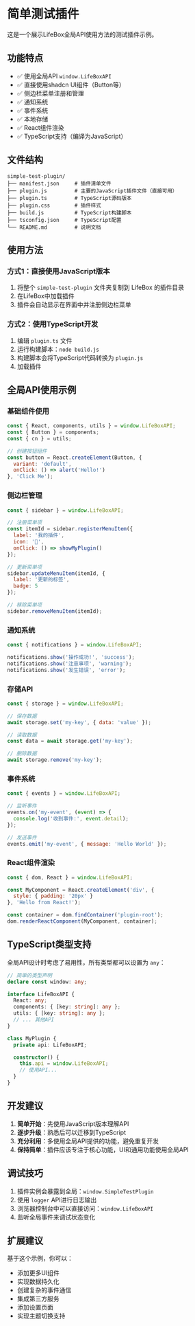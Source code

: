 # 简单测试插件

这是一个展示LifeBox全局API使用方法的测试插件示例。

## 功能特点

- ✅ 使用全局API `window.LifeBoxAPI`
- ✅ 直接使用shadcn UI组件（Button等）
- ✅ 侧边栏菜单注册和管理
- ✅ 通知系统
- ✅ 事件系统
- ✅ 本地存储
- ✅ React组件渲染
- ✅ TypeScript支持（编译为JavaScript）

## 文件结构

```
simple-test-plugin/
├── manifest.json     # 插件清单文件
├── plugin.js         # 主要的JavaScript插件文件（直接可用）
├── plugin.ts         # TypeScript源码版本
├── plugin.css        # 插件样式
├── build.js          # TypeScript构建脚本
├── tsconfig.json     # TypeScript配置
└── README.md         # 说明文档
```

## 使用方法

### 方式1：直接使用JavaScript版本
1. 将整个 `simple-test-plugin` 文件夹复制到 LifeBox 的插件目录
2. 在LifeBox中加载插件
3. 插件会自动显示在界面中并注册侧边栏菜单

### 方式2：使用TypeScript开发
1. 编辑 `plugin.ts` 文件
2. 运行构建脚本：`node build.js`
3. 构建脚本会将TypeScript代码转换为 `plugin.js`
4. 加载插件

## 全局API使用示例

### 基础组件使用
```javascript
const { React, components, utils } = window.LifeBoxAPI;
const { Button } = components;
const { cn } = utils;

// 创建按钮组件
const button = React.createElement(Button, {
  variant: 'default',
  onClick: () => alert('Hello!')
}, 'Click Me');
```

### 侧边栏管理
```javascript
const { sidebar } = window.LifeBoxAPI;

// 注册菜单项
const itemId = sidebar.registerMenuItem({
  label: '我的插件',
  icon: '🚀',
  onClick: () => showMyPlugin()
});

// 更新菜单项
sidebar.updateMenuItem(itemId, {
  label: '更新的标签',
  badge: 5
});

// 移除菜单项
sidebar.removeMenuItem(itemId);
```

### 通知系统
```javascript
const { notifications } = window.LifeBoxAPI;

notifications.show('操作成功!', 'success');
notifications.show('注意事项', 'warning');
notifications.show('发生错误', 'error');
```

### 存储API
```javascript
const { storage } = window.LifeBoxAPI;

// 保存数据
await storage.set('my-key', { data: 'value' });

// 读取数据
const data = await storage.get('my-key');

// 删除数据
await storage.remove('my-key');
```

### 事件系统
```javascript
const { events } = window.LifeBoxAPI;

// 监听事件
events.on('my-event', (event) => {
  console.log('收到事件:', event.detail);
});

// 发送事件
events.emit('my-event', { message: 'Hello World' });
```

### React组件渲染
```javascript
const { dom, React } = window.LifeBoxAPI;

const MyComponent = React.createElement('div', {
  style: { padding: '20px' }
}, 'Hello from React!');

const container = dom.findContainer('plugin-root');
dom.renderReactComponent(MyComponent, container);
```

## TypeScript类型支持

全局API设计时考虑了易用性，所有类型都可以设置为 `any`：

```typescript
// 简单的类型声明
declare const window: any;

interface LifeBoxAPI {
  React: any;
  components: { [key: string]: any };
  utils: { [key: string]: any };
  // ... 其他API
}

class MyPlugin {
  private api: LifeBoxAPI;

  constructor() {
    this.api = window.LifeBoxAPI;
    // 使用API...
  }
}
```

## 开发建议

1. **简单开始**：先使用JavaScript版本理解API
2. **逐步升级**：熟悉后可以迁移到TypeScript
3. **充分利用**：多使用全局API提供的功能，避免重复开发
4. **保持简单**：插件应该专注于核心功能，UI和通用功能使用全局API

## 调试技巧

1. 插件实例会暴露到全局：`window.SimpleTestPlugin`
2. 使用 `logger` API进行日志输出
3. 浏览器控制台中可以直接访问：`window.LifeBoxAPI`
4. 监听全局事件来调试状态变化

## 扩展建议

基于这个示例，你可以：

- 添加更多UI组件
- 实现数据持久化
- 创建复杂的事件通信
- 集成第三方服务
- 添加设置页面
- 实现主题切换支持